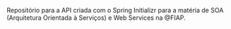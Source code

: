 Repositório para a API criada com o Spring Initializr para a matéria de SOA (Arquitetura Orientada à Serviços) e Web Services na @FIAP.

